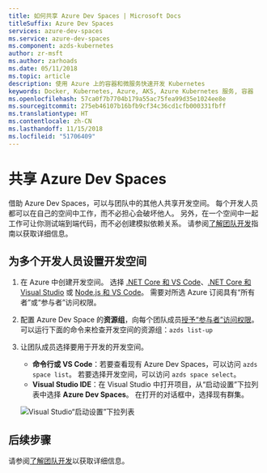```yaml
---
title: 如何共享 Azure Dev Spaces | Microsoft Docs
titleSuffix: Azure Dev Spaces
services: azure-dev-spaces
ms.service: azure-dev-spaces
ms.component: azds-kubernetes
author: zr-msft
ms.author: zarhoads
ms.date: 05/11/2018
ms.topic: article
description: 使用 Azure 上的容器和微服务快速开发 Kubernetes
keywords: Docker, Kubernetes, Azure, AKS, Azure Kubernetes 服务, 容器
ms.openlocfilehash: 57ca0f7b7704b179a55ac75fea99d35e1024ee8e
ms.sourcegitcommit: 275eb46107b16bfb9cf34c36cd1cfb000331fbff
ms.translationtype: HT
ms.contentlocale: zh-CN
ms.lasthandoff: 11/15/2018
ms.locfileid: "51706409"
---
```

# <a name="share-azure-dev-spaces"></a>共享 Azure Dev Spaces

借助 Azure Dev Spaces，可以与团队中的其他人共享开发空间。 每个开发人员都可以在自己的空间中工作，而不必担心会破坏他人。 另外，在一个空间中一起工作可让你测试端到端代码，而不必创建模拟依赖关系。 请参阅[了解团队开发](../team-development-nodejs.md)指南以获取详细信息。

## <a name="set-up-a-dev-space-for-multiple-developers"></a>为多个开发人员设置开发空间

1. 在 Azure 中创建开发空间。 选择 [.NET Core 和 VS Code](../get-started-netcore.md)、[.NET Core 和 Visual Studio](../get-started-netcore-visualstudio.md) 或 [Node.js 和 VS Code](../get-started-nodejs.md)。 需要对所选 Azure 订阅具有“所有者”或“参与者”访问权限。
1. 配置 Azure Dev Space 的**资源组**，向每个团队成员[授予“参与者”访问权限](/azure/active-directory/role-based-access-control-configure)。 可以运行下面的命令来检查开发空间的资源组：`azds list-up`
1. 让团队成员选择要用于开发的开发空间。
     * **命令行或 VS Code**：若要查看现有 Azure Dev Spaces，可以访问 `azds space list`。 若要选择开发空间，可以访问 `azds space select`。
     * **Visual Studio IDE**：在 Visual Studio 中打开项目，从“启动设置”下拉列表中选择 **Azure Dev Spaces**。 在打开的对话框中，选择现有群集。

    ![Visual Studio“启动设置”下拉列表](../media/get-started-netcore-visualstudio/LaunchSettings.png)

## <a name="next-steps"></a>后续步骤

请参阅[了解团队开发](../team-development-nodejs.md)以获取详细信息。